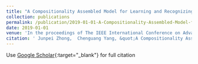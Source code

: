 ```yaml
---
title: "A Compositionality Assembled Model for Learning and Recognizing Emotion from Bodily Expression (accepted)"
collection: publications
permalink: /publication/2019-01-01-A-Compositionality-Assembled-Model-for-Learning-and-Recognizing-Emotion-from-Bodily-Expression-accepted
date: 2019-01-01
venue: 'In the proceedings of The IEEE International Conference on Advanced Robotics and Mechatronics'
citation: ' Junpei Zhong,  Chenguang Yang, &quot;A Compositionality Assembled Model for Learning and Recognizing Emotion from Bodily Expression (accepted).&quot; In the proceedings of The IEEE International Conference on Advanced Robotics and Mechatronics, 2019.'
---
```

Use [Google Scholar](https://scholar.google.com/scholar?q=A+Compositionality+Assembled+Model+for+Learning+and+Recognizing+Emotion+from+Bodily+Expression+(accepted)){:target="_blank"} for full citation